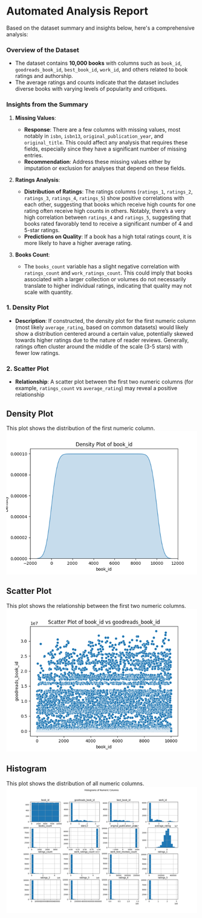 # Automated Analysis Report
Based on the dataset summary and insights below, here's a comprehensive analysis:

### Overview of the Dataset

- The dataset contains **10,000 books** with columns such as `book_id`, `goodreads_book_id`, `best_book_id`, `work_id`, and others related to book ratings and authorship.
- The average ratings and counts indicate that the dataset includes diverse books with varying levels of popularity and critiques.

### Insights from the Summary

1. **Missing Values**:
   - **Response**: There are a few columns with missing values, most notably in `isbn`, `isbn13`, `original_publication_year`, and `original_title`. This could affect any analysis that requires these fields, especially since they have a significant number of missing entries.
   - **Recommendation**: Address these missing values either by imputation or exclusion for analyses that depend on these fields.

2. **Ratings Analysis**:
   - **Distribution of Ratings**: The ratings columns (`ratings_1`, `ratings_2`, `ratings_3`, `ratings_4`, `ratings_5`) show positive correlations with each other, suggesting that books which receive high counts for one rating often receive high counts in others. Notably, there’s a very high correlation between `ratings_4` and `ratings_5`, suggesting that books rated favorably tend to receive a significant number of 4 and 5-star ratings.
   - **Predictions on Quality**: If a book has a high total ratings count, it is more likely to have a higher average rating.

3. **Books Count**:
   - The `books_count` variable has a slight negative correlation with `ratings_count` and `work_ratings_count`. This could imply that books associated with a larger collection or volumes do not necessarily translate to higher individual ratings, indicating that quality may not scale with quantity.

### 1. Density Plot

- **Description**: If constructed, the density plot for the first numeric column (most likely `average_rating`, based on common datasets) would likely show a distribution centered around a certain value, potentially skewed towards higher ratings due to the nature of reader reviews. Generally, ratings often cluster around the middle of the scale (3-5 stars) with fewer low ratings.

### 2. Scatter Plot

- **Relationship**: A scatter plot between the first two numeric columns (for example, `ratings_count` vs `average_rating`) may reveal a positive relationship
## Density Plot
This plot shows the distribution of the first numeric column.
![Density Plot](density_plot.png)

## Scatter Plot
This plot shows the relationship between the first two numeric columns.
![Scatter Plot](scatter_plot.png)

## Histogram
This plot shows the distribution of all numeric columns.
![Histogram](histogram.png)
